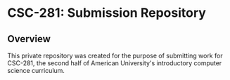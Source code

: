 # CSC-281: Submission Repository
## Overview
This private repository was created for the purpose of submitting work for CSC-281, the second half of American University's introductory computer science curriculum.
